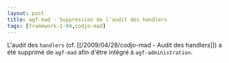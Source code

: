 ```yaml
---
layout: post
title: agf-mad - Suppression de l'audit des handlers
tags: [framework-1-94,codjo-mad]
---
```

L'audit des ```handlers``` (cf. [[/2009/04/28/codjo-mad - Audit des handlers]]) a été supprimé de ```agf-mad``` afin d'être intégré à ```agf-administration```.